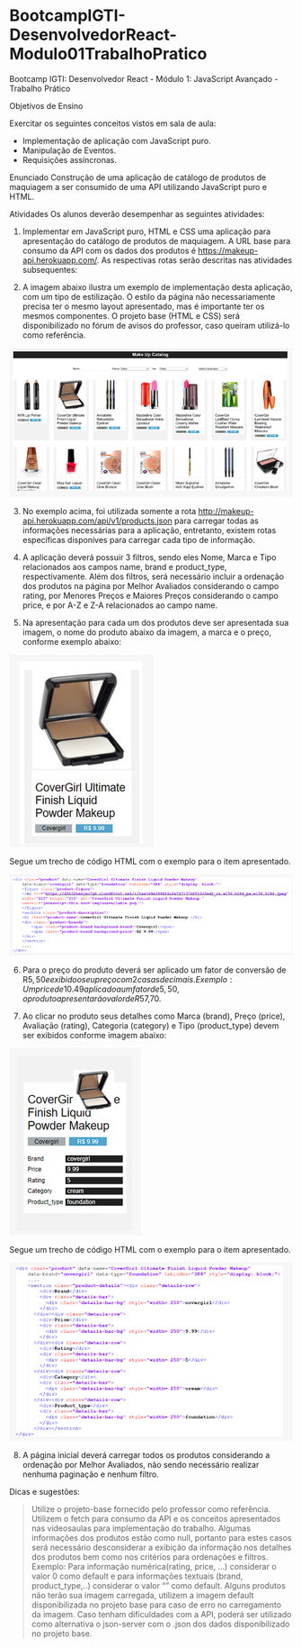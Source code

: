 # BootcampIGTI-DesenvolvedorReact-Modulo01TrabalhoPratico
 Bootcamp IGTI: Desenvolvedor React - Módulo 1: JavaScript Avançado - Trabalho Prático

Objetivos de Ensino

Exercitar os seguintes conceitos vistos em sala de aula:
- Implementação de aplicação com JavaScript puro.
- Manipulação de Eventos.
- Requisições assíncronas.

Enunciado
Construção de uma aplicação de catálogo de produtos de maquiagem a ser 
consumido de uma API utilizando JavaScript puro e HTML.

Atividades
Os alunos deverão desempenhar as seguintes atividades:

1. Implementar em JavaScript puro, HTML e CSS uma aplicação para apresentação do catálogo de produtos de maquiagem. A URL base para 
consumo da API com os dados dos produtos é https://makeup-api.herokuapp.com/. As respectivas rotas serão descritas nas atividades subsequentes:

2. A imagem abaixo ilustra um exemplo de implementação desta aplicação, com um tipo de estilização. O estilo da página não necessariamente precisa ter o mesmo layout apresentado, mas é importante ter os mesmos componentes. O projeto base (HTML e CSS) será disponibilizado no fórum de avisos do professor, caso queiram utilizá-lo como referência.


<img src="readme/image.png">


3. No exemplo acima, foi utilizada somente a rota http://makeup-api.herokuapp.com/api/v1/products.json para carregar todas as informações necessárias para a aplicação, entretanto, existem rotas específicas disponíves para carregar cada tipo de informação.

4. A aplicação deverá possuir 3 filtros, sendo eles Nome, Marca e Tipo relacionados aos campos name, brand e product_type, respectivamente. Além dos filtros, será necessário incluir a ordenação dos produtos na página por Melhor Avaliados considerando o campo rating, por Menores Preços e Maiores Preços considerando o campo price, e por A-Z e Z-A relacionados ao campo name. 

5. Na apresentação para cada um dos produtos deve ser apresentada sua imagem, o nome do produto abaixo da imagem, a marca e o preço, conforme exemplo abaixo:


<img src="readme/image2.png">


Segue um trecho de código HTML com o exemplo para o item apresentado.


<img src="readme/image3.png">


6. Para o preço do produto deverá ser aplicado um fator de conversão de R$5,50 
e exibido o seu preço com 2 casas decimais. Exemplo: Um price de 10.49 
aplicado a um fator de 5,50, o produto apresentará o valor de R$57,70.

7. Ao clicar no produto seus detalhes como Marca (brand), Preço (price), Avaliação 
(rating), Categoria (category) e Tipo (product_type) devem ser exibidos 
conforme imagem abaixo:


<img src="readme/image4.png">


Segue um trecho de código HTML com o exemplo para o item apresentado.


<img src="readme/image5.png">


8. A página inicial deverá carregar todos os produtos considerando a ordenação 
por Melhor Avaliados, não sendo necessário realizar nenhuma paginação e 
nenhum filtro.

Dicas e sugestões:
> Utilize o projeto-base fornecido pelo professor como referência.
> Utilizem o fetch para consumo da API e os conceitos apresentados nas videosaulas para implementação do trabalho.
> Algumas informações dos produtos estão como null, portanto para estes casos será necessário desconsiderar a exibição da informação nos detalhes dos produtos bem como nos critérios para ordenações e filtros. Exemplo: Para informação numérica(rating, price, ...) considerar o valor 0 como default e para informações textuais (brand, product_type,..) considerar o valor “” como default.
> Alguns produtos não terão sua imagem carregada, utilizem a imagem default disponibilizada no projeto base para caso de erro no carregamento da imagem. Caso tenham dificuldades com a API, poderá ser utilizado como alternativa o json-server com o .json dos dados disponibilizado no projeto base.